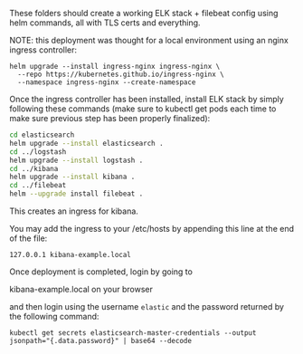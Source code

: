 These folders should create a working ELK stack + filebeat config using helm commands, all with TLS certs and everything.

NOTE: this deployment was thought for a local environment using an nginx ingress controller:

```
helm upgrade --install ingress-nginx ingress-nginx \
  --repo https://kubernetes.github.io/ingress-nginx \
  --namespace ingress-nginx --create-namespace
```


Once the ingress controller has been installed, install ELK stack by simply following these commands (make sure to kubectl get pods each time to make sure previous step has been properly finalized):

```bash
cd elasticsearch
helm upgrade --install elasticsearch .
cd ../logstash
helm upgrade --install logstash .
cd ../kibana
helm upgrade --install kibana .
cd ../filebeat
helm --upgrade install filebeat .
```
This creates an ingress for kibana.

You may add the ingress to your /etc/hosts by appending this line at the end of the file:

```
127.0.0.1 kibana-example.local
```

Once deployment is completed, login by going to 

kibana-example.local on your browser

and then login using the username `elastic` and the password returned by the following command:

```
kubectl get secrets elasticsearch-master-credentials --output jsonpath="{.data.password}" | base64 --decode
```


